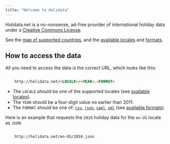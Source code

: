 ```yaml
---
title: "Welcome to Holidata"
---
```


Holidata.net is a no-nonsense, ad-free provider of international holiday data under a [Creative Commons License](https://creativecommons.org/licenses/by-nc-sa/3.0/).

See the [map of supported countries](map/), and the [available locales](locales/) and [formats](formats/).

## How to access the data

All you need to access the data is the correct URL, which looks like this:
```html

    http://holidata.net/<LOCALE>/<YEAR>.<FORMAT>

```
* The `LOCALE` should be one of the supported locales (see [available locales](locales/)).
* The `YEAR` should be a four-digit value no earlier than 2011.
* The `FORMAT` should be one of: [`csv`](formats/csv/), [`json`](formats/json/), [`yaml`](formats/yaml/),  [`xml`](formats/xml/)  (see [available formats](formats/)).

Here is an example that requests the `2016` holiday data for the `en-US` locale as `JSON`:
```html

    http://holidata.net/en-US/2016.json

```
